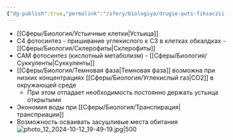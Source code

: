 ```yaml
---
{"dg-publish":true,"permalink":"/sfery/biologiya/drugie-puti-fiksaczii-co-2-pri-fotosinteze/","tags":["Общаябиология"]}
---
```


- [[Сферы/Биология/Устьичные клетки\|Устьица]]
- С4 фотосинтез - пришивание углекислого к С3 в клетках обкалдках - [[Сферы/Биология/Склерофиты\|Склерофиты]]
- CAM фотосинтез (кислотный метаболизм) - [[Сферы/Биология/Суккуленты\|Суккуленты]] 
- [[Сферы/Биология/Темновая фаза\|Темновая фаза]] возможна при низких концентрациях [[Сферы/Биология/Углекислый газ\|CO2]] в окружающей среде
	- При этом отпадает необходимость постоянно держать устьица открытыми
- Экономия воды при [[Сферы/Биология/Транспирация\|трансприации]] 
- Возможность осваивать засушливые места обитания
![photo_12_2024-10-12_19-49-19.jpg|500](/img/user/%D0%90%D1%80%D1%85%D0%B8%D0%B2/%D0%9A%D1%8D%D1%88/photo_12_2024-10-12_19-49-19.jpg)